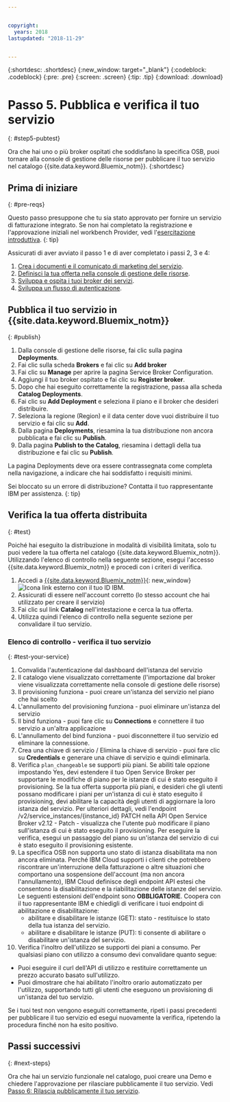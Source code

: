 ```yaml
---


copyright:
  years: 2018
lastupdated: "2018-11-29"


---
```


{:shortdesc: .shortdesc}
{:new_window: target="_blank"}
{:codeblock: .codeblock}
{:pre: .pre}
{:screen: .screen}
{:tip: .tip}
{:download: .download}

# Passo 5. Pubblica e verifica il tuo servizio
{: #step5-pubtest}

Ora che hai uno o più broker ospitati che soddisfano la specifica OSB, puoi tornare alla console di gestione delle risorse per pubblicare il tuo servizio nel catalogo {{site.data.keyword.Bluemix_notm}}. 
{:shortdesc}

## Prima di iniziare
{: #pre-reqs}

Questo passo presuppone che tu sia stato approvato per fornire un servizio di fatturazione integrato. Se non hai completato la registrazione e l'approvazione iniziali nel workbench Provider, vedi l'[esercitazione introduttiva](/docs/third-party/index.md).
{: tip}

Assicurati di aver avviato il passo 1 e di aver completato i passi 2, 3 e 4:
1. [Crea i documenti e il comunicato di marketing del servizio](/docs/third-party/cis1-docs-marketing.html).
2. [Definisci la tua offerta nella console di gestione delle risorse](/docs/third-party/cis2-rmc-define.html).
3. [Sviluppa e ospita i tuoi broker dei servizi](/docs/third-party/cis3-broker.html).
3. [Sviluppa un flusso di autenticazione](/docs/third-party/cis5-iam.html).

## Pubblica il tuo servizio in {{site.data.keyword.Bluemix_notm}}
{: #publish}

1. Dalla console di gestione delle risorse, fai clic sulla pagina **Deployments**.
2. Fai clic sulla scheda **Brokers** e fai clic su **Add broker**
3. Fai clic su **Manage** per aprire la pagina Service Broker Configuration.
4. Aggiungi il tuo broker ospitato e fai clic su **Register broker**.
5. Dopo che hai eseguito correttamente la registrazione, passa alla scheda **Catalog Deployments**.
6. Fai clic su **Add Deployment** e seleziona il piano e il broker che desideri distribuire.
7. Seleziona la regione (Region) e il data center dove vuoi distribuire il tuo servizio e fai clic su **Add**.
8. Dalla pagina **Deployments**, riesamina la tua distribuzione non ancora pubblicata e fai clic su **Publish**.
9. Dalla pagina **Publish to the Catalog**, riesamina i dettagli della tua distribuzione e fai clic su **Publish**.

La pagina Deployments deve ora essere contrassegnata come completa nella navigazione, a indicare che hai soddisfatto i requisiti minimi.

Sei bloccato su un errore di distribuzione? Contatta il tuo rappresentante IBM per assistenza.
{: tip}

## Verifica la tua offerta distribuita 
{: #test}

Poiché hai eseguito la distribuzione in modalità di visibilità limitata, solo tu puoi vedere la tua offerta nel catalogo {{site.data.keyword.Bluemix_notm}}. Utilizzando l'elenco di controllo nella seguente sezione, esegui l'accesso {{site.data.keyword.Bluemix_notm}} e procedi con i criteri di verifica.

1. Accedi a [{{site.data.keyword.Bluemix_notm}}](https://cloud.ibm.com){: new_window} ![Icona link esterno](../icons/launch-glyph.svg "Icona link esterno") con il tuo ID IBM.
2. Assicurati di essere nell'account corretto (lo stesso account che hai utilizzato per creare il servizio)
3. Fai clic sul link **Catalog** nell'intestazione e cerca la tua offerta.
4. Utilizza quindi l'elenco di controllo nella seguente sezione per convalidare il tuo servizio.

### Elenco di controllo - verifica il tuo servizio
{: #test-your-service}

1. Convalida l'autenticazione dal dashboard dell'istanza del servizio
2. Il catalogo viene visualizzato correttamente (l'importazione dal broker viene visualizzata correttamente nella console di gestione delle risorse)
3. Il provisioning funziona - puoi creare un'istanza del servizio nel piano che hai scelto
4. L'annullamento del provisioning funziona - puoi eliminare un'istanza del servizio
5. Il bind funziona - puoi fare clic su **Connections** e connettere il tuo servizio a un'altra applicazione
6. L'annullamento del bind funziona - puoi disconnettere il tuo servizio ed eliminare la connessione.
7. Crea una chiave di servizio / Elimina la chiave di servizio - puoi fare clic su **Credentials** e generare una chiave di servizio e quindi eliminarla.
8. Verifica `plan_changeable` se supporti più piani. Se abiliti tale opzione impostando Yes, devi estendere il tuo Open Service Broker per supportare le modifiche di piano per le istanze di cui è stato eseguito il provisioning. Se la tua offerta supporta più piani, e desideri che gli utenti possano modificare i piani per un'istanza di cui è stato eseguito il provisioning, devi abilitare la capacità degli utenti di aggiornare la loro istanza del servizio. Per ulteriori dettagli, vedi l'endpoint /v2/service_instances/{instance_id} PATCH nella API Open Service Broker v2.12  - Patch - visualizza che l'utente può modificare il piano sull'istanza di cui è stato eseguito il provisioning. Per eseguire la verifica, esegui un passaggio del piano su un'istanza del servizio di cui è stato eseguito il provisioning esistente.
9. La specifica OSB non supporta uno stato di istanza disabilitata ma non ancora eliminata. Perché IBM Cloud supporti i clienti che potrebbero riscontrare un'interruzione della fatturazione o altre situazioni che comportano una sospensione dell'account (ma non ancora l'annullamento), IBM Cloud definisce degli endpoint API estesi che consentono la disabilitazione e la riabilitazione delle istanze del servizio. Le seguenti estensioni dell'endpoint sono **OBBLIGATORIE**. Coopera con il tuo rappresentante IBM e chiedigli di verificare i tuoi endpoint di abilitazione e disabilitazione:
   - abilitare e disabilitare le istanze (GET): stato - restituisce lo stato della tua istanza del servizio.
   - abilitare e disabilitare le istanze (PUT): ti consente di abilitare o disabilitare un'istanza del servizio.
10. Verifica l'inoltro dell'utilizzo se supporti dei piani a consumo. Per qualsiasi piano con utilizzo a consumo devi convalidare quanto segue:
   - Puoi eseguire il curl dell'API di utilizzo e restituire correttamente un prezzo accurato basato sull'utilizzo.
   - Puoi dimostrare che hai abilitato l'inoltro orario automatizzato per l'utilizzo, supportando tutti gli utenti che eseguono un provisioning di un'istanza del tuo servizio.

Se i tuoi test non vengono eseguiti correttamente, ripeti i passi precedenti per pubblicare il tuo servizio ed esegui nuovamente la verifica, ripetendo la procedura finché non ha esito positivo.


## Passi successivi
{: #next-steps}

Ora che hai un servizio funzionale nel catalogo, puoi creare una Demo e chiedere l'approvazione per rilasciare pubblicamente il tuo servizio. Vedi [Passo 6: Rilascia pubblicamente il tuo servizio](/docs/third-party/cis6-ga.html).
